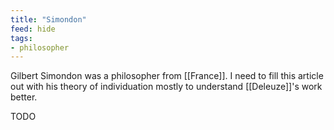 ```yaml
---
title: "Simondon"
feed: hide
tags:
- philosopher
---
```


Gilbert Simondon was a philosopher from [[France]]. I need to fill this article out with his theory of individuation mostly to understand [[Deleuze]]'s work better.

TODO